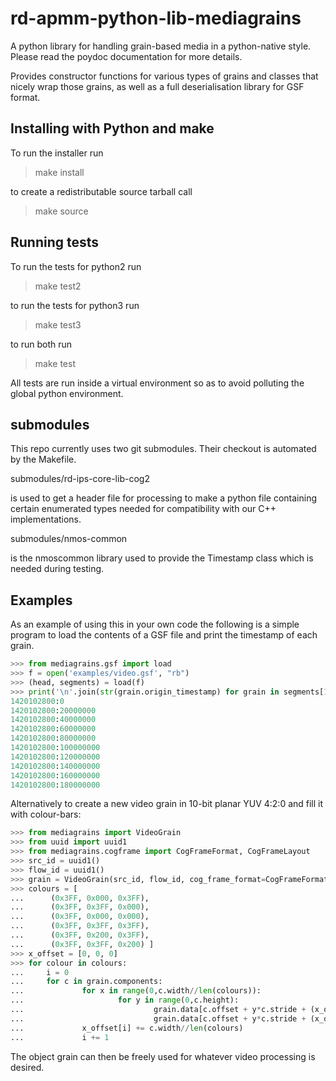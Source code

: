 # rd-apmm-python-lib-mediagrains

A python library for handling grain-based media in a python-native
style. Please read the poydoc documentation for more details.

Provides constructor functions for various types of grains and classes
that nicely wrap those grains, as well as a full deserialisation
library for GSF format.

## Installing with Python and make

To run the installer run

> make install

to create a redistributable source tarball call

> make source

## Running tests

To run the tests for python2 run

> make test2

to run the tests for python3 run

> make test3

to run both run

> make test

All tests are run inside a virtual environment so as to avoid
polluting the global python environment.

## submodules

This repo currently uses two git submodules. Their checkout is
automated by the Makefile.


submodules/rd-ips-core-lib-cog2

is used to get a header file for processing to make a python file
containing certain enumerated types needed for compatibility with our
C++ implementations.


submodules/nmos-common

is the nmoscommon library used to provide the Timestamp class which is
needed during testing.

## Examples

As an example of using this in your own code the following is a simple
program to load the contents of a GSF file and print the timestamp of
each grain.

```Python console
>>> from mediagrains.gsf import load
>>> f = open('examples/video.gsf', "rb")
>>> (head, segments) = load(f)
>>> print('\n'.join(str(grain.origin_timestamp) for grain in segments[1]))
1420102800:0
1420102800:20000000
1420102800:40000000
1420102800:60000000
1420102800:80000000
1420102800:100000000
1420102800:120000000
1420102800:140000000
1420102800:160000000
1420102800:180000000
```

Alternatively to create a new video grain in 10-bit planar YUV 4:2:0 and fill
it with colour-bars:

```Python console
>>> from mediagrains import VideoGrain
>>> from uuid import uuid1
>>> from mediagrains.cogframe import CogFrameFormat, CogFrameLayout
>>> src_id = uuid1()
>>> flow_id = uuid1()
>>> grain = VideoGrain(src_id, flow_id, cog_frame_format=CogFrameFormat.S16_422_10BIT, width=1920, height=1080)
>>> colours = [
...      (0x3FF, 0x000, 0x3FF),
...      (0x3FF, 0x3FF, 0x000),
...      (0x3FF, 0x000, 0x000),
...      (0x3FF, 0x3FF, 0x3FF),
...      (0x3FF, 0x200, 0x3FF),
...      (0x3FF, 0x3FF, 0x200) ]
>>> x_offset = [0, 0, 0]
>>> for colour in colours:
...     i = 0
...     for c in grain.components:
...             for x in range(0,c.width//len(colours)):
...                     for y in range(0,c.height):
...                             grain.data[c.offset + y*c.stride + (x_offset[i] + x)*2 + 0] = colour[i] & 0xFF
...                             grain.data[c.offset + y*c.stride + (x_offset[i] + x)*2 + 1] = colour[i] >> 8
...             x_offset[i] += c.width//len(colours)
...             i += 1
```

The object grain can then be freely used for whatever video processing is desired.
